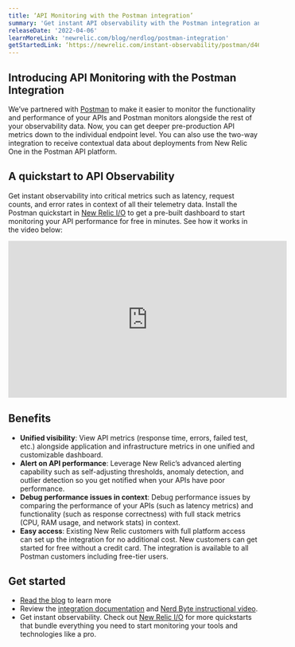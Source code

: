 ```yaml
---
title: ‘API Monitoring with the Postman integration’
summary: 'Get instant API observability with the Postman integration and quickstart'
releaseDate: '2022-04-06'
learnMoreLink: 'newrelic.com/blog/nerdlog/postman-integration' 
getStartedLink: ‘https://newrelic.com/instant-observability/postman/d465bf08-b737-4bc5-b5ad-dd5be272967b’
---
```

## Introducing API Monitoring with the Postman Integration
We’ve partnered with [Postman](https://postman.com) to make it easier to monitor the functionality and performance of your APIs and Postman monitors alongside the rest of your observability data. Now, you can get deeper pre-production API metrics down to the individual endpoint level. You can also use the two-way integration to receive contextual data about deployments from New Relic One in the Postman API platform. 

## A quickstart to API Observability
Get instant observability into critical metrics such as latency, request counts, and error rates in context of all their telemetry data. Install the Postman quickstart in [New Relic I/O](https://newrelic.com/instant-observability) to get a pre-built dashboard to start monitoring your API performance for free in minutes. See how it works in the video below:

<iframe width="560" height="315" src="https://www.youtube.com/watch?v=c9GPsYc7mKY" frameborder="0" allow="accelerometer; autoplay; clipboard-write; encrypted-media; gyroscope; picture-in-picture" allowfullscreen></iframe>

## Benefits
- **Unified visibility**: View API metrics (response time, errors, failed test, etc.) alongside application and infrastructure metrics in one unified and customizable dashboard. 
- **Alert on API performance**: Leverage New Relic’s advanced alerting capability such as self-adjusting thresholds, anomaly detection, and outlier detection so you get notified when your APIs have poor performance. 
- **Debug performance issues in context**: Debug performance issues by comparing the performance of your APIs (such as latency metrics) and functionality (such as response correctness) with full stack metrics (CPU, RAM usage, and network stats) in context.
- **Easy access**: Existing New Relic customers with full platform access can set up the integration for no additional cost. New customers can get started for free without a credit card. The integration is available to all Postman customers including free-tier users.

 
## Get started
-   [Read the blog](http://newrelic.com/blog/nerdlog/postman-integration) to learn more
-   Review the [integration documentation](https://learning.postman.com/docs/integrations/available-integrations/new-relic/) and [Nerd Byte instructional video](https://www.youtube.com/watch?v=c9GPsYc7mKY).
- Get instant observability. Check out [New Relic I/O](https://newrelic.com/instant-observability/) for more quickstarts that bundle everything you need to start monitoring your tools and technologies like a pro.
